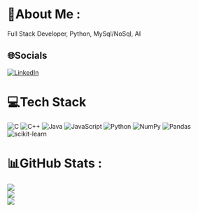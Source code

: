 # 💫About Me :
Full Stack Developer, Python, MySql/NoSql, AI

## 🌐Socials
[![LinkedIn](https://img.shields.io/badge/LinkedIn-%230077B5.svg?logo=linkedin&logoColor=white)](www.linkedin.com/in/vishal-tiwari-ab27542bb) 

# 💻Tech Stack
![C](https://img.shields.io/badge/c-%2300599C.svg?style=for-the-badge&logo=c&logoColor=white) ![C++](https://img.shields.io/badge/c++-%2300599C.svg?style=for-the-badge&logo=c%2B%2B&logoColor=white) ![Java](https://img.shields.io/badge/java-%23ED8B00.svg?style=for-the-badge&logo=java&logoColor=white) ![JavaScript](https://img.shields.io/badge/javascript-%23ED8B00.svg?style=for-the-badge&logo=javascript&logoColor=white) ![Python](https://img.shields.io/badge/python-3670A0?style=for-the-badge&logo=python&logoColor=ffdd54) ![NumPy](https://img.shields.io/badge/numpy-%23013243.svg?style=for-the-badge&logo=numpy&logoColor=white) ![Pandas](https://img.shields.io/badge/pandas-%23150458.svg?style=for-the-badge&logo=pandas&logoColor=white) ![scikit-learn](https://img.shields.io/badge/scikit--learn-%23F7931E.svg?style=for-the-badge&logo=scikit-learn&logoColor=white) 
# 📊GitHub Stats :
![](https://github-readme-stats.vercel.app/api?username=Vishal-Tiwari19&theme=dark&hide_border=false&include_all_commits=false&count_private=false)<br/>
![](https://github-readme-streak-stats.herokuapp.com/?user=Vishal-Tiwari19&theme=dark&hide_border=false)<br/>
![](https://github-readme-stats.vercel.app/api/top-langs/?username=Vishal-Tiwari19&theme=dark&hide_border=false&include_all_commits=false&count_private=false&layout=compact)
